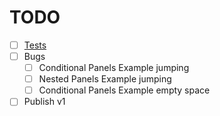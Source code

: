 # TODO

- [ ] [Tests](https://github.com/kolodny/safetest)
- [ ] Bugs
  - [ ] Conditional Panels Example jumping
  - [ ] Nested Panels Example jumping
  - [ ] Conditional Panels Example empty space
- [ ] Publish v1
